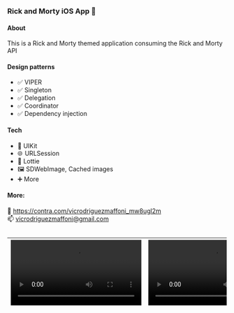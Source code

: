 ###
### Rick and Morty iOS App 🚀 

#### About

This is a Rick and Morty themed application consuming the Rick and Morty API

#### Design patterns
- ✅ VIPER  
- ✅ Singleton  
- ✅ Delegation  
- ✅ Coordinator  
- ✅ Dependency injection 

#### Tech
- 📲 UIKit  
- 🌐  URLSession  
- 🤳 Lottie  
- 🖼️ SDWebImage, Cached images  
- ➕ More  
  
  
#### More:
💼  https://contra.com/vicrodriguezmaffoni_mw8ugl2m  
📫  vicrodriguezmaffoni@gmail.com

##


| <video src="https://user-images.githubusercontent.com/52292224/223527639-834cd318-7039-4b22-9d1b-dbfed9d5156a.mov">  | <video src="https://user-images.githubusercontent.com/52292224/223529146-4cc63243-5d9f-4f31-b8b9-ffdc12a6dc1f.mov"> | <video src="https://user-images.githubusercontent.com/52292224/223531280-48130b2d-b446-4317-85d4-15f34ad0d2a1.mov">|
| ------------- | ------------- | ------------- |



